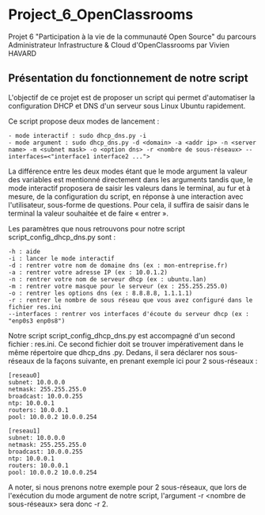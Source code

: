 # Project_6_OpenClassrooms
Projet 6 "Participation à la vie de la communauté Open Source" du parcours Administrateur Infrastructure &amp; Cloud d'OpenClassrooms
par Vivien HAVARD

## Présentation du fonctionnement de notre script
L'objectif de ce projet est de proposer un script qui permet d'automatiser la configuration DHCP et DNS d'un serveur sous Linux Ubuntu rapidement.

Ce script propose deux modes de lancement :
```
- mode interactif : sudo dhcp_dns.py -i 
- mode argument : sudo dhcp_dns.py -d <domain> -a <addr ip> -n <server name> -m <subnet mask> -o <option dns> -r <nombre de sous-réseaux> --interfaces=<"interface1 interface2 ..."> 
```
La différence entre les deux modes étant que le mode argument la valeur des variables est mentionné directement dans les arguments tandis que, le mode interactif proposera de saisir les valeurs dans le terminal, au fur et à mesure, de la configuration du script, en réponse à une interaction avec l'utilisateur, sous-forme de questions. Pour cela, il suffira de saisir dans le terminal la valeur souhaitée et de faire « entrer ».

Les paramètres que nous retrouvons pour notre script script_config_dhcp_dns.py sont :
```
-h : aide 
-i : lancer le mode interactif
-d : rentrer votre nom de domaine dns (ex : mon-entreprise.fr)
-a : rentrer votre adresse IP (ex : 10.0.1.2)
-n : rentrer votre nom de serveur dhcp (ex : ubuntu.lan)
-m : rentrer votre masque pour le serveur (ex : 255.255.255.0)
-o : rentrer les options dns (ex : 8.8.8.8, 1.1.1.1)
-r : rentrer le nombre de sous réseau que vous avez configuré dans le fichier res.ini
--interfaces : rentrer vos interfaces d'écoute du serveur dhcp (ex : "enp0s3 enp0s8")
```
Notre script script_config_dhcp_dns.py est accompagné d'un second fichier : res.ini. Ce second fichier doit se trouver impérativement dans le même répertoire que dhcp_dns .py. Dedans, il sera déclarer nos sous-réseaux de la façons suivante, en prenant exemple ici pour 2 sous-réseaux :
```
[reseau0]
subnet: 10.0.0.0
netmask: 255.255.255.0
broadcast: 10.0.0.255
ntp: 10.0.0.1
routers: 10.0.0.1
pool: 10.0.0.2 10.0.0.254

[reseau1]
subnet: 10.0.0.0
netmask: 255.255.255.0
broadcast: 10.0.0.255
ntp: 10.0.0.1
routers: 10.0.0.1
pool: 10.0.0.2 10.0.0.254
```
A noter, si nous prenons notre exemple pour 2 sous-réseaux, que lors de l'exécution du mode argument de notre script, l'argument -r <nombre de sous-réseaux> sera donc -r 2.
  


